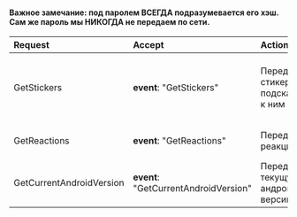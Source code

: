#### Важное замечание: под паролем ВСЕГДА подразумевается его хэш. Сам же пароль мы НИКОГДА не передаем по сети.
| Request | Accept | Action | Return |
|:-|:-|:-|:-|
| GetStickers | __event__: "GetStickers" | Передаёт стикеры и подсказки к ним | __stickers__: список ссылок на эти картинки, относительно домена bomes.ru<br/> __hints__: массив массивов строк подсказок<br/> __event__: "ReturnStickers" |
| GetReactions | __event__: "GetReactions" | Передаёт реакции | __reactionsURLs__: список строк путей реакций<br/>__event__: "ReturnReactions" |
| GetCurrentAndroidVersion | __event__: "GetCurrentAndroidVersion" | Передаёт текущую андроид версию | __version__: число<br/> текущая андроид версия<br>__event__: "ReturnCurrentAndroidVersion" |